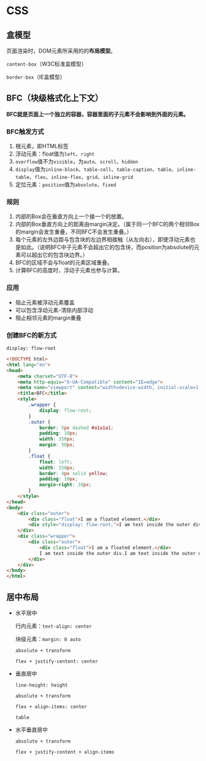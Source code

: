 # CSS

## 盒模型

页面渲染时，DOM元素所采用的的**布局模型**。

`content-box`（W3C标准盒模型）

`border-box`（IE盒模型）

## BFC（块级格式化上下文）

**BFC就是页面上一个独立的容器，容器里面的子元素不会影响到外面的元素。**

### BFC触发方式

1. 根元素，即HTML标签
2. 浮动元素：float值为`left`、`right`
3. `overflow`值不为`visible`，为`auto`、`scroll`、`hidden`
4. `display`值为`inline-block`、`table-cell`、`table-caption`、`table`、`inline-table`、`flex`、`inline-flex`、`grid`、`inline-grid`
5. 定位元素：`position`值为`absolute`、`fixed`

### 规则

1. 内部的Box会在垂直方向上一个接一个的放置。
2. 内部的Box垂直方向上的距离由margin决定。（属于同一个BFC的两个相邻Box的margin会发生重叠，不同BFC不会发生重叠。）
3. 每个元素的左外边距与包含块的左边界相接触（从左向右），即使浮动元素也是如此。（说明BFC中子元素不会超出它的包含块，而position为absolute的元素可以超出它的包含块边界。）
4. BFC的区域不会与float的元素区域重叠。
5. 计算BFC的高度时，浮动子元素也参与计算。

### 应用

- 阻止元素被浮动元素覆盖
- 可以包含浮动元素-清除内部浮动
- 阻止相邻元素的margin重叠

### 创建BFC的新方式

`display: flow-root`

```html
<!DOCTYPE html>
<html lang="en">
<head>
    <meta charset="UTF-8">
    <meta http-equiv="X-UA-Compatible" content="IE=edge">
    <meta name="viewport" content="width=device-width, initial-scale=1.0">
    <title>BFC</title>
    <style>
        .wrapper {
            display: flow-root;
        }
        .outer {
            border: 5px dashed #a1a1a1;
            padding: 10px;
            width: 350px;
            margin: 50px;
        }
        .float {
            float: left;
            width: 150px;
            border: 4px solid yellow;
            padding: 10px;
            margin-right: 10px;
        }
    </style>
</head>
<body>
    <div class="outer">
        <div class="float">I am a floated element.</div>
        <div style="display: flow-root;">I am text inside the outer div.I am text inside the outer div.I am text inside the outer div.</div>
    </div>
    <div class="wrapper">
        <div class="outer">
            <div class="float">I am a floated element.</div>
            I am text inside the outer div.I am text inside the outer div.I am text inside the outer div.
        </div>
    </div>
</body>
</html>
```



## 居中布局

- 水平居中

  行内元素：`text-align: center`

  块级元素：`margin: 0 auto`

  `absolute + transform`

  `flex + justify-centent: center`

- 垂直居中

  `line-height: height`

  `absolute + transform`

  `flex + align-items: center`

  `table`

- 水平垂直居中

  `absolute + transform`

  `flex + justify-content + align-items`
